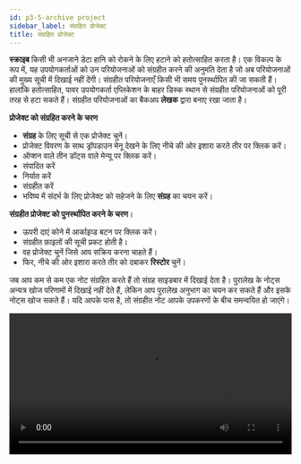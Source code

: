 ```yaml
---
id: p3-5-archive project
sidebar_label: संग्रहित प्रोजेक्ट 
title: संग्रहित प्रोजेक्ट
---
```


**स्क्राइब** किसी भी अनजाने डेटा हानि को रोकने के लिए हटाने को हतोत्साहित करता है। एक विकल्प के रूप में, यह उपयोगकर्ताओं को उन परियोजनाओं को संग्रहीत करने की अनुमति देता है जो अब परियोजनाओं की मुख्य सूची में दिखाई नहीं देंगी। संग्रहीत परियोजनाएँ किसी भी समय पुनर्स्थापित की जा सकती हैं। हालांकि हतोत्साहित, पावर उपयोगकर्ता एप्लिकेशन के बाहर डिस्क स्थान से संग्रहीत परियोजनाओं को पूरी तरह से हटा सकते हैं। संग्रहीत परियोजनाओं का बैकअप **लेखक** द्वारा बनाए रखा जाता है।

**प्रोजेक्ट को संग्रहित करने के चरण**
- **संग्रह** के लिए सूची से एक प्रोजेक्ट चुनें।
- प्रोजेक्ट विवरण के साथ ड्रॉपडाउन मेनू देखने के लिए नीचे की ओर इशारा करते तीर पर क्लिक करें।
- ऑप्शन वाले तीन डॉट्स वाले मेन्यू पर क्लिक करें।
- संपादित करें
- निर्यात करें
- संग्रहीत करें
- भविष्य में संदर्भ के लिए प्रोजेक्ट को सहेजने के लिए **संग्रह** का चयन करें।

**संग्रहीत प्रोजेक्ट को पुनर्स्थापित करने के चरण**।

- ऊपरी दाएं कोने में आर्काइव्ड बटन पर क्लिक करें।
- संग्रहीत फ़ाइलों की सूची प्रकट होती है।
- वह प्रोजेक्ट चुनें जिसे आप सक्रिय करना चाहते हैं।
- फिर, नीचे की ओर इशारा करते तीर को दबाकर **रिस्टोर** चुनें।

जब आप कम से कम एक नोट संग्रहित करते हैं तो संग्रह साइडबार में दिखाई देता है। पुरालेख के नोट्स अन्यत्र खोज परिणामों में दिखाई नहीं देते हैं, लेकिन आप पुरालेख अनुभाग का चयन कर सकते हैं और इसके नोट्स खोज सकते हैं।
यदि आपके पास है, तो संग्रहीत नोट आपके उपकरणों के बीच समन्वयित हो जाएंगे।

<video controls src="/assets/softdelete.mov" width="100%" type="video/mov"/>

